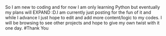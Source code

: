 So I am new to coding and for now I am only learning Python but eventually my plans will EXPAND :D.I am currently just posting for
the fun of it and while I advance I just hope to edit and add more content/logic to my codes. I will be browsing to see other
projects and hope to give my own twist with it one day.
#Thank You

